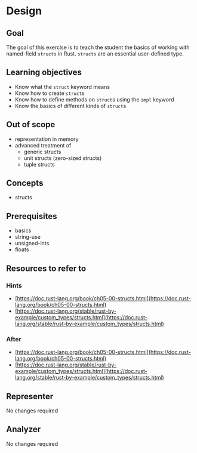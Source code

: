 # Design 

## Goal
The goal of this exercise is to teach the student the basics of working with named-field `structs` in Rust. `structs` are an essential user-defined type.

## Learning objectives
- Know what the `struct` keyword means
- Know how to create `struct`s
- Know how to define methods on `struct`s using the `impl` keyword
- Know the basics of different kinds of `struct`s

## Out of scope
- representation in memory
- advanced treatment of 
    - generic structs
    - unit structs (zero-sized structs)
    - tuple structs

## Concepts
- structs

## Prerequisites
- basics
- string-use
- unsigned-ints
- floats

## Resources to refer to 
### Hints
- [https://doc.rust-lang.org/book/ch05-00-structs.html](https://doc.rust-lang.org/book/ch05-00-structs.html)
- [https://doc.rust-lang.org/stable/rust-by-example/custom_types/structs.html](https://doc.rust-lang.org/stable/rust-by-example/custom_types/structs.html)

### After
- [https://doc.rust-lang.org/book/ch05-00-structs.html](https://doc.rust-lang.org/book/ch05-00-structs.html)
- [https://doc.rust-lang.org/stable/rust-by-example/custom_types/structs.html](https://doc.rust-lang.org/stable/rust-by-example/custom_types/structs.html)

## Representer
No changes required

## Analyzer
No changes required